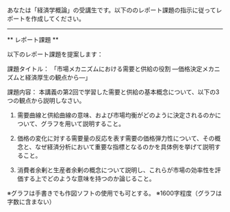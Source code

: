 あなたは「経済学概論」の受講生です。以下ののレポート課題の指示に従ってレポートを作成してください。

---------------------------------------
** レポート課題 **

以下のレポート課題を提案します：

課題タイトル：
「市場メカニズムにおける需要と供給の役割 ―価格決定メカニズムと経済厚生の観点から―」

課題内容：
本講義の第2回で学習した需要と供給の基本概念について、以下の3つの観点から説明しなさい。

1. 需要曲線と供給曲線の意味、および市場均衡がどのように決定されるのかについて、グラフを用いて説明すること。

2. 価格の変化に対する需要量の反応を表す需要の価格弾力性について、その概念と、なぜ経済分析において重要な指標となるのかを具体例を挙げて説明すること。

3. 消費者余剰と生産者余剰の概念について説明し、これらが市場の効率性を評価する上でどのような意味を持つのか論じること。

※グラフは手書きでも作図ソフトの使用でも可とする。
※1600字程度（グラフは字数に含まない）